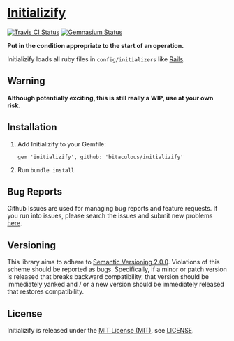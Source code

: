 [Initializify]
==============

[![Travis CI Status][Travis CI Status]][Travis CI] [![Gemnasium Status][Gemnasium Status]][Gemnasium]

**Put in the condition appropriate to the start of an operation.**

Initializify loads all ruby files in `config/initializers` like [Rails].

Warning
-------

**Although potentially exciting, this is still really a WIP, use at your own risk.**

Installation
------------

1.  Add Initializify to your Gemfile:

    ```
    gem 'initializify', github: 'bitaculous/initializify'
    ```

2.  Run `bundle install`

Bug Reports
-----------

Github Issues are used for managing bug reports and feature requests. If you run into issues, please search the issues
and submit new problems [here].

Versioning
----------

This library aims to adhere to [Semantic Versioning 2.0.0]. Violations of this scheme should be reported as bugs.
Specifically, if a minor or patch version is released that breaks backward compatibility, that version should be
immediately yanked and / or a new version should be immediately released that restores compatibility.

License
-------

Initializify is released under the [MIT License (MIT)], see [LICENSE].

[Gemnasium]: https://gemnasium.com/bitaculous/initializify "Initializify at Gemnasium"
[Gemnasium Status]: https://img.shields.io/gemnasium/bitaculous/initializify.svg?style=flat "Gemnasium Status"
[here]: https://github.com/bitaculous/initializify/issues "Github Issues"
[Initializify]: https://bitaculous.github.io/initializify/ "Put in the condition appropriate to the start of an operation."
[LICENSE]: https://raw.githubusercontent.com/bitaculous/initializify/master/LICENSE "License"
[MIT License (MIT)]: http://opensource.org/licenses/MIT "The MIT License (MIT)"
[Rails]: http://rubyonrails.org "Ruby on Rails"
[Semantic Versioning 2.0.0]: http://semver.org "Semantic Versioning 2.0.0"
[Travis CI]: https://travis-ci.org/bitaculous/initializify "Initializify at Travis CI"
[Travis CI Status]: https://img.shields.io/travis/bitaculous/initializify.svg?style=flat "Travis CI Status"